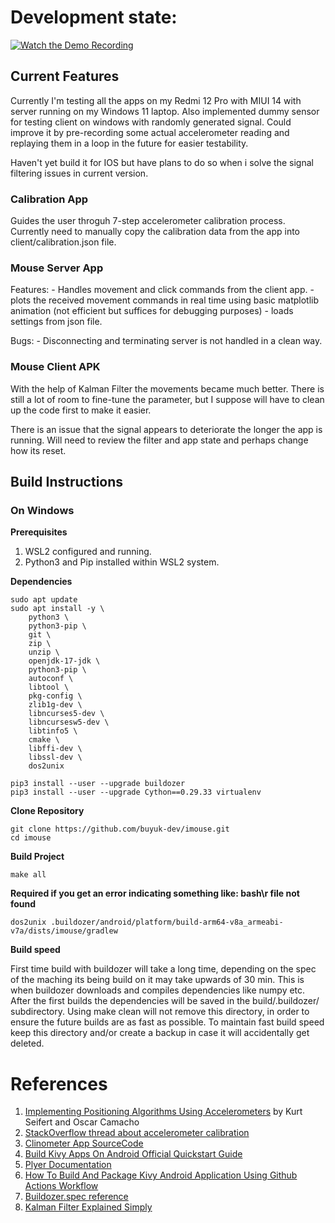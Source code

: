 # Development state:

[![Watch the Demo Recording](https://img.youtube.com/vi/b-4CgelNyL0/hqdefault.jpg)](https://www.youtube.com/embed/b-4CgelNyL0)

## Current Features

Currently I'm testing all the apps on my Redmi 12 Pro with MIUI 14 with server running on my Windows 11 laptop.
Also implemented dummy sensor for testing client on windows with randomly generated signal.
Could improve it by pre-recording some actual accelerometer reading and replaying them in a loop in the future for easier testability.

Haven't yet build it for IOS but have plans to do so when i solve the signal filtering issues in current version.

### Calibration App

Guides the user throguh 7-step accelerometer calibration process.
Currently need to manually copy the calibration data from the app into client/calibration.json file.

### Mouse Server App

Features:
    - Handles movement and click commands from the client app.
    - plots the received movement commands in real time using basic matplotlib animation (not efficient but suffices for debugging purposes)
    - loads settings from json file.

Bugs:
    - Disconnecting and terminating server is not handled in a clean way.


### Mouse Client APK

With the help of Kalman Filter the movements became much better. There is still a lot of room to fine-tune the parameter, but I suppose
will have to clean up the code first to make it easier.

There is an issue that the signal appears to deteriorate the longer the app is running. Will need to review the filter and app state and perhaps change how its reset.


## Build Instructions

### On Windows

**Prerequisites**

1. WSL2 configured and running.
2. Python3 and Pip installed within WSL2 system.

**Dependencies**

    sudo apt update
    sudo apt install -y \
        python3 \
        python3-pip \
        git \
        zip \
        unzip \
        openjdk-17-jdk \
        python3-pip \
        autoconf \
        libtool \
        pkg-config \
        zlib1g-dev \
        libncurses5-dev \
        libncursesw5-dev \
        libtinfo5 \
        cmake \
        libffi-dev \
        libssl-dev \
        dos2unix

    pip3 install --user --upgrade buildozer
    pip3 install --user --upgrade Cython==0.29.33 virtualenv

**Clone Repository**

    git clone https://github.com/buyuk-dev/imouse.git
    cd imouse

**Build Project**

    make all

**Required if you get an error indicating something like: bash\r file not found**

    dos2unix .buildozer/android/platform/build-arm64-v8a_armeabi-v7a/dists/imouse/gradlew

**Build speed**

First time build with buildozer will take a long time, depending on the spec of the maching its being build on it may take upwards of 30 min.
This is when buildozer downloads and compiles dependencies like numpy etc. After the first builds the dependencies will be saved in the build/.buildozer/ subdirectory. Using make clean will not remove this directory, in order to ensure the future builds are as fast as possible. To maintain fast build speed keep this directory and/or create a backup in case it will accidentally get deleted.

# References

1. [Implementing Positioning Algorithms Using Accelerometers](https://www.nxp.com/docs/en/application-note/AN3397.pdf) by Kurt Seifert and Oscar Camacho
2. [StackOverflow thread about accelerometer calibration](https://stackoverflow.com/questions/43364006/android-accelerometer-calibration)
3. [Clinometer App SourceCode](https://github.com/BasicAirData/Clinometer/blob/master/app/src/main/java/eu/basicairdata/clinometer/CalibrationActivity.java)
4. [Build Kivy Apps On Android Official Quickstart Guide](https://buildozer.readthedocs.io/en/latest/quickstart.html)
5. [Plyer Documentation](https://plyer.readthedocs.io/en/latest/api.html)
6. [How To Build And Package Kivy Android Application Using Github Actions Workflow](https://middlewaretechnologies.in/2023/07/how-to-build-and-package-kivy-android-application-using-github-actions-workflow.html)
7. [Buildozer.spec reference](https://buildozer.readthedocs.io/en/latest/specifications.html)
8. [Kalman Filter Explained Simply](https://thekalmanfilter.com/kalman-filter-explained-simply/)

